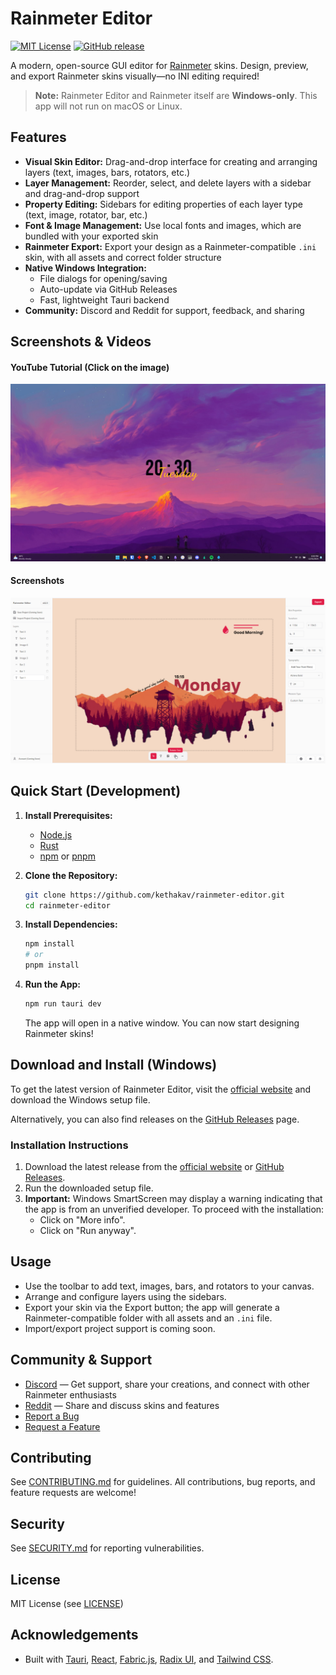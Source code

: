 # Rainmeter Editor

[![MIT License](https://img.shields.io/badge/license-MIT-green.svg)](LICENSE)
[![GitHub release](https://img.shields.io/github/v/release/kethakav/rainmeter-editor)](https://github.com/kethakav/rainmeter-editor/releases)

A modern, open-source GUI editor for [Rainmeter](https://www.rainmeter.net/) skins. Design, preview, and export Rainmeter skins visually—no INI editing required!

> **Note:** Rainmeter Editor and Rainmeter itself are **Windows-only**. This app will not run on macOS or Linux.


## Features

- **Visual Skin Editor:** Drag-and-drop interface for creating and arranging layers (text, images, bars, rotators, etc.)
- **Layer Management:** Reorder, select, and delete layers with a sidebar and drag-and-drop support
- **Property Editing:** Sidebars for editing properties of each layer type (text, image, rotator, bar, etc.)
- **Font & Image Management:** Use local fonts and images, which are bundled with your exported skin
- **Rainmeter Export:** Export your design as a Rainmeter-compatible `.ini` skin, with all assets and correct folder structure
- **Native Windows Integration:**
  - File dialogs for opening/saving
  - Auto-update via GitHub Releases
  - Fast, lightweight Tauri backend
- **Community:** Discord and Reddit for support, feedback, and sharing


## Screenshots & Videos

#### YouTube Tutorial (Click on the image)
[![Video 2](media/images/explorer_QlFPmVzH8R.png)](https://youtu.be/FxBZCdO-a5o)  
#### Screenshots
![Screenshot 1](media/images/ss-rm-editor.png)



## Quick Start (Development)

1. **Install Prerequisites:**
   - [Node.js](https://nodejs.org/)
   - [Rust](https://www.rust-lang.org/tools/install)
   - [npm](https://www.npmjs.com/) or [pnpm](https://pnpm.io/)

2. **Clone the Repository:**
   ```sh
   git clone https://github.com/kethakav/rainmeter-editor.git
   cd rainmeter-editor
   ```

3. **Install Dependencies:**
   ```sh
   npm install
   # or
   pnpm install
   ```

4. **Run the App:**
   ```sh
   npm run tauri dev
   ```
   The app will open in a native window. You can now start designing Rainmeter skins!


## Download and Install (Windows)

To get the latest version of Rainmeter Editor, visit the [official website](https://rainmetereditor.pages.dev/) and download the Windows setup file.

Alternatively, you can also find releases on the [GitHub Releases](https://github.com/kethakav/rainmeter-editor/releases) page.

### Installation Instructions

1. Download the latest release from the [official website](https://rainmetereditor.pages.dev/) or [GitHub Releases](https://github.com/kethakav/rainmeter-editor/releases).
2. Run the downloaded setup file.
3. **Important:** Windows SmartScreen may display a warning indicating that the app is from an unverified developer. To proceed with the installation:
   - Click on "More info".
   - Click on "Run anyway".


## Usage

- Use the toolbar to add text, images, bars, and rotators to your canvas.
- Arrange and configure layers using the sidebars.
- Export your skin via the Export button; the app will generate a Rainmeter-compatible folder with all assets and an `.ini` file.
- Import/export project support is coming soon.


## Community & Support

- [Discord](https://discord.gg/tzY82KkS4H) — Get support, share your creations, and connect with other Rainmeter enthusiasts
- [Reddit](https://www.reddit.com/r/rainmetereditor/) — Share and discuss skins and features
- [Report a Bug](https://github.com/kethakav/rainmeter-editor/issues/new?template=bug_report.yml)
- [Request a Feature](https://github.com/kethakav/rainmeter-editor/issues/new?template=feature_request.yml)


## Contributing

See [CONTRIBUTING.md](CONTRIBUTING.md) for guidelines. All contributions, bug reports, and feature requests are welcome!


## Security

See [SECURITY.md](SECURITY.md) for reporting vulnerabilities.


## License

MIT License (see [LICENSE](LICENSE))

## Acknowledgements

- Built with [Tauri](https://tauri.app/), [React](https://react.dev/), [Fabric.js](http://fabricjs.com/), [Radix UI](https://www.radix-ui.com/), and [Tailwind CSS](https://tailwindcss.com/).